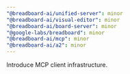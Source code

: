```yaml
---
"@breadboard-ai/unified-server": minor
"@breadboard-ai/visual-editor": minor
"@breadboard-ai/board-server": minor
"@google-labs/breadboard": minor
"@breadboard-ai/mcp": minor
"@breadboard-ai/a2": minor
---
```


Introduce MCP client infrastructure.
